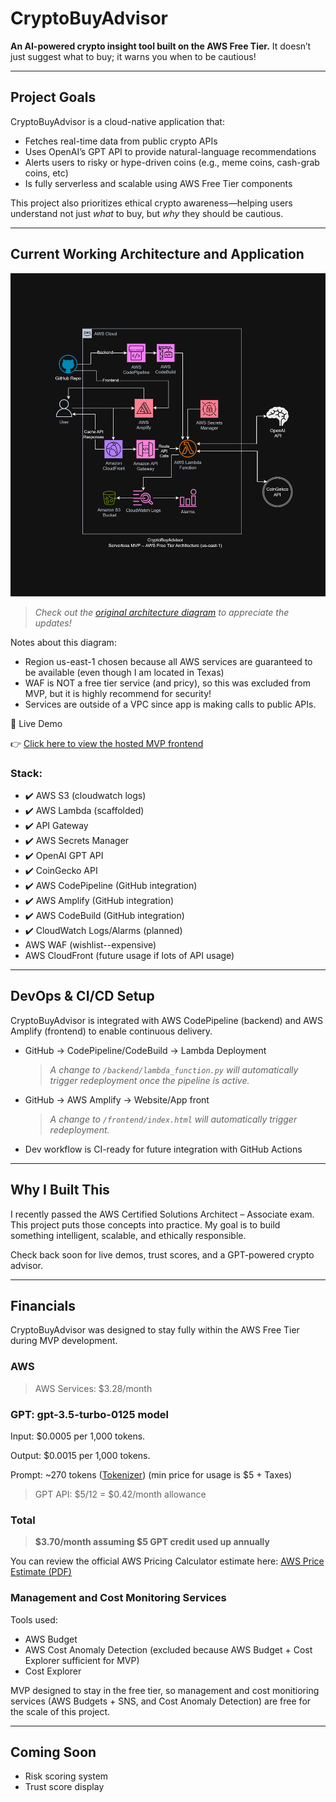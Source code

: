 
# CryptoBuyAdvisor

**An AI-powered crypto insight tool built on the AWS Free Tier.**
It doesn’t just suggest what to buy; it warns you when to be cautious!

---

## Project Goals

CryptoBuyAdvisor is a cloud-native application that:
- Fetches real-time data from public crypto APIs
- Uses OpenAI’s GPT API to provide natural-language recommendations
- Alerts users to risky or hype-driven coins (e.g., meme coins, cash-grab coins, etc)
- Is fully serverless and scalable using AWS Free Tier components

This project also prioritizes ethical crypto awareness—helping users understand not just *what* to buy, but *why* they should be cautious.

---

## Current Working Architecture and Application

![Architecture Diagram](docs/Official-MVP-AWS-Architecture-Version1.png)
> *Check out the [original architecture diagram](docs/Unofficial-AWS-Architecture.png) to appreciate the updates!*

Notes about this diagram:
- Region us-east-1 chosen because all AWS services are guaranteed to be available (even though I am located in Texas)
- WAF is NOT a free tier service (and pricy), so this was excluded from MVP, but it is highly recommend for security! 
- Services are outside of a VPC since app is making calls to public APIs.



🔗 Live Demo

👉 [Click here to view the hosted MVP frontend](https://main.d12k8nnoyk6p4v.amplifyapp.com/)




### Stack:
- ✔️ AWS S3 (cloudwatch logs)
- ✔️ AWS Lambda (scaffolded)
- ✔️ API Gateway
- ✔️ AWS Secrets Manager
- ✔️ OpenAI GPT API
- ✔️ CoinGecko API
- ✔️ AWS CodePipeline (GitHub integration)
- ✔️ AWS Amplify (GitHub integration)
- ✔️ AWS CodeBuild (GitHub integration)
- ✔️ CloudWatch Logs/Alarms (planned)
- AWS WAF (wishlist--expensive)
- AWS CloudFront (future usage if lots of API usage)

---

## DevOps & CI/CD Setup

CryptoBuyAdvisor is integrated with AWS CodePipeline (backend) and AWS Amplify (frontend) to enable continuous delivery.
- GitHub → CodePipeline/CodeBuild → Lambda Deployment
  > *A change to `/backend/lambda_function.py` will automatically trigger redeployment once the pipeline is active.*
  
- GitHub → AWS Amplify → Website/App front
  > *A change to `/frontend/index.html` will automatically trigger redeployment.*
  
- Dev workflow is CI-ready for future integration with GitHub Actions


---

## Why I Built This

I recently passed the AWS Certified Solutions Architect – Associate exam. This project puts those concepts into practice. My goal is to build something intelligent, scalable, and ethically responsible.

Check back soon for live demos, trust scores, and a GPT-powered crypto advisor.


---


## Financials

CryptoBuyAdvisor was designed to stay fully within the AWS Free Tier during MVP development.

### AWS
> AWS Services: $3.28/month

### GPT: gpt-3.5-turbo-0125 model
Input: $0.0005 per 1,000 tokens.

Output: $0.0015 per 1,000 tokens.

Prompt: ~270 tokens ([Tokenizer](docs/Tokenizer-OpenAI-API-estimate.pdf))
(min price for usage is $5 + Taxes)
> GPT API: $5/12 = $0.42/month allowance

### Total
> **$3.70/month assuming $5 GPT credit used up annually**

You can review the official AWS Pricing Calculator estimate here: [AWS Price Estimate (PDF)](./docs/AWS-Pricing-Estimate-05272025.pdf)

### Management and Cost Monitoring Services
Tools used:
- AWS Budget
- AWS Cost Anomaly Detection (excluded because AWS Budget + Cost Explorer sufficient for MVP)
- Cost Explorer

MVP designed to stay in the free tier, so management and cost monitioring services (AWS Budgets + SNS, and Cost Anomaly Detection) are free for the scale of this project.

---

## Coming Soon

- Risk scoring system
- Trust score display

